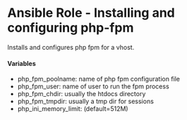 # Ansible Role - Installing and configuring php-fpm

Installs and configures php fpm for a vhost.

#### Variables

* php_fpm_poolname: name of php fpm configuration file
* php_fpm_user: name of user to run the fpm process
* php_fpm_chdir: usually the htdocs directory
* php_fpm_tmpdir: usually a tmp dir for sessions
* php_ini_memory_limit: (default=512M)

